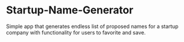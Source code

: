 # Startup-Name-Generator
 Simple app that generates endless list of proposed names for a startup company with functionality for users to favorite and save.
